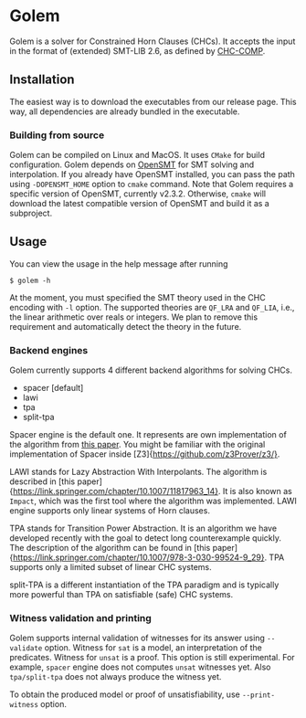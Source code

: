# Golem
Golem is a solver for Constrained Horn Clauses (CHCs).
It accepts the input in the format of (extended) SMT-LIB 2.6, as defined by [CHC-COMP](https://chc-comp.github.io/format.html).

## Installation
The easiest way is to download the executables from our release page. This way, all dependencies are already bundled in the executable.

### Building from source
Golem can be compiled on Linux and MacOS.
It uses `CMake` for build configuration.
Golem depends on [OpenSMT](https://github.com/usi-verification-and-security/opensmt/) for SMT solving and interpolation.
If you already have OpenSMT installed, you can pass the path using `-DOPENSMT_HOME` option to `cmake` command.
Note that Golem requires a specific version of OpenSMT, currently v2.3.2.
Otherwise, `cmake` will download the latest compatible version of OpenSMT and build it as a subproject.

## Usage
You can view the usage in the help message after running 
```
$ golem -h
```

At the moment, you must specified the SMT theory used in the CHC encoding with `-l` option. The supported theories are `QF_LRA` and `QF_LIA`, i.e., the linear arithmetic over reals or integers.
We plan to remove this requirement and automatically detect the theory in the future.

### Backend engines
Golem currently supports 4 different backend algorithms for solving CHCs.
- spacer [default]
- lawi
- tpa
- split-tpa

Spacer engine is the default one.
It represents are own implementation of the algorithm from [this paper](https://link.springer.com/article/10.1007/s10703-016-0249-4). You might be familiar with the original implementation of Spacer inside [Z3]{https://github.com/z3Prover/z3/}.

LAWI stands for Lazy Abstraction With Interpolants. The algorithm is described in [this paper]{https://link.springer.com/chapter/10.1007/11817963_14}.
It is also known as `Impact`, which was the first tool where the algorithm was implemented.
LAWI engine supports only linear systems of Horn clauses.

TPA stands for Transition Power Abstraction. It is an algorithm we have developed recently with the goal to detect long counterexample quickly. The description of the algorithm can be found in [this paper]{https://link.springer.com/chapter/10.1007/978-3-030-99524-9_29}.
TPA supports only a limited subset of linear CHC systems.

split-TPA is a different instantiation of the TPA paradigm and is typically more powerful than TPA on satisfiable (safe) CHC systems.

### Witness validation and printing
Golem supports internal validation of witnesses for its answer using `--validate` option.
Witness for `sat` is a model, an interpretation of the predicates.
Witness for `unsat` is a proof.
This option is still experimental. For example, `spacer` engine does not computes `unsat` witnesses yet. Also `tpa/split-tpa` does not always produce the witness yet.
 
To obtain the produced model or proof of unsatisfiability, use `--print-witness` option.